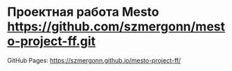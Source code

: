 # Проектная работа Mesto https://github.com/szmergonn/mesto-project-ff.git
GitHub Pages: https://szmergonn.github.io/mesto-project-ff/
